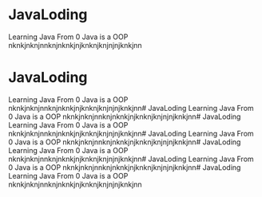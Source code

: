 # JavaLoding
Learning Java  From 0
Java is a OOP
 nknkjnknjnnknjnknkjnjknknjknjnjnjknkjnn
# JavaLoding
Learning Java  From 0
Java is a OOP
 nknkjnknjnnknjnknkjnjknknjknjnjnjknkjnn# JavaLoding
Learning Java  From 0
Java is a OOP
 nknkjnknjnnknjnknkjnjknknjknjnjnjknkjnn# JavaLoding
Learning Java  From 0
Java is a OOP
 nknkjnknjnnknjnknkjnjknknjknjnjnjknkjnn# JavaLoding
Learning Java  From 0
Java is a OOP
 nknkjnknjnnknjnknkjnjknknjknjnjnjknkjnn# JavaLoding
Learning Java  From 0
Java is a OOP
 nknkjnknjnnknjnknkjnjknknjknjnjnjknkjnn# JavaLoding
Learning Java  From 0
Java is a OOP
 nknkjnknjnnknjnknkjnjknknjknjnjnjknkjnn# JavaLoding
Learning Java  From 0
Java is a OOP
 nknkjnknjnnknjnknkjnjknknjknjnjnjknkjnn
